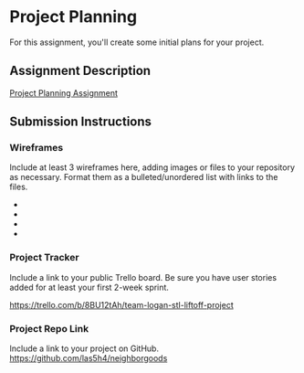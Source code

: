 # Project Planning
For this assignment, you'll create some initial plans for your project.

## Assignment Description
[Project Planning Assignment](https://education.launchcode.org/liftoff/modules/assignments/project-planning)

## Submission Instructions

### Wireframes

Include at least 3 wireframes here, adding images or files to your repository as necessary. Format them as a bulleted/unordered list with links to the files.
<ul>
    <li><a href="Wireframe_Login_Signup.jpg"></a></li>
    <li><a href="Wireframe_Main.jpg"></a></li>
    <li><a href="Wireframe_Map_View.jpg"></a></li>
    <li><a href="Wireframe_View-Profile.jpg"></a></li>
</ul>

### Project Tracker 

Include a link to your public Trello board. Be sure you have user stories added for at least your first 2-week sprint.

https://trello.com/b/8BU12tAh/team-logan-stl-liftoff-project

### Project Repo Link

Include a link to your project on GitHub.
https://github.com/las5h4/neighborgoods
